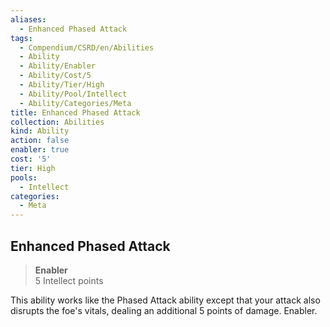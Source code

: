 ```yaml
---
aliases:
  - Enhanced Phased Attack
tags:
  - Compendium/CSRD/en/Abilities
  - Ability
  - Ability/Enabler
  - Ability/Cost/5
  - Ability/Tier/High
  - Ability/Pool/Intellect
  - Ability/Categories/Meta
title: Enhanced Phased Attack
collection: Abilities
kind: Ability
action: false
enabler: true
cost: '5'
tier: High
pools:
  - Intellect
categories:
  - Meta
---
```

## Enhanced Phased Attack  
>**Enabler**  
>5 Intellect points
  
This ability works like the Phased Attack ability except that your attack also disrupts the foe's vitals, dealing an additional 5 points of damage. Enabler.